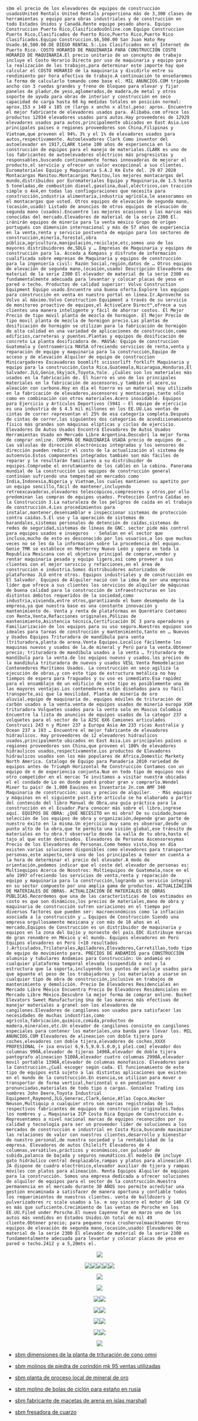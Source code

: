 
```
sbm el precio de los elevadores de equipos de construcción usadosUnited Rentals United Rentals proporciona más de 3,300 clases de herramientas y equipo para obras industriales y de construcción en todo Estados Unidos y Canadá.Rente equipo pesado ahora. Equipo Construccion Puerto Rico,ClasificadosOnline.com Equipo Construccion Puerto Rico,Clasificados de Puerto Rico,Puerto Rico,Puerto Rico Clasificados.Equipo Construccion.$6,500.00 San Juan Hato Rey Usado.$6,500.00.DE DIEGO RENTAL.5:.Los Clasificados en el Internet de Puerto Rico. COSTO HORARIO DE MAQUINARIA PARA CONSTRUCCIÓN COSTO HORARIO DE MAQUINARIA.El precio unitario de un concepto de trabajo incluye el Costo Horario Directo por uso de maquinaria y equipo para la realización de los trabajos,para determinar este importe hay que calcular el COSTO HORARIO de la maquinaria y dividirlo entre su rendimiento por hora efectiva de trabajo.A continuación te enseñaremos la forma de calcularlo tomando como base el. MIL ANUNCIOS.COM trípode ancho con 3 ruedas grandes y freno de bloqueo para elevar y fijar paneles de pladur,de yeso,aglomerados,de madera,de metal y otros soporte de ayuda para obras de interior y construcción en seco capacidad de carga hasta 68 kg medidas totales en posición normal: aprox.153 x 140 x 185 cm (largo x ancho x alto),peso: aprox. Encuentre el mejor fabricante de elevadores usados para. Alibaba.com ofrece los productos 12934 elevadores usados para autos.Hay proveedores de 12929 elevadores usados para autos,principalmente ubicados en East Asia.Los principales países o regiones proveedores son China,Filipinas y Vietnam,que proveen el 94%，3% y el 1% de elevadores usados para autos,respectivamente. Autoelevadores Clark Como inventor del autoelevador en 1917,CLARK tiene 100 años de experiencia en la construcción de equipos para el manejo de materiales.CLARK es uno de los fabricantes de autoelevadores eléctricos más progresistas y responsables,buscando continuamente formas innovadoras de mejorar el producto,el servicio y ofrecer un valor excepcional a sus clientes. Euromateriales Equipo y Maquinaria S.A.2 Km Este del. 29 07 2020 Montacargas Manitou.Montacargas Manitou,los mejores montacargas del mundo,distribuidos por Euromateriales Equipo y Maquinaria,de 1.5 hasta 5 toneladas,de combustión diesel,gasolina,dual,eléctricos,con tracción simple o 4x4,en todas las confiuguraciones que necesita para construcción,industria alimentaria,industria agrícola,le asesoramos en el montacargas que usted. Otros equipos de elevación de segunda mano,(ocasión,usado) Listado de anuncios de otros equipos de elevación de segunda mano (usados).Encuentre las mejores ocasiones y las marcas más conocidas del mercado.Elevadores de material de la serie 2300 El. iránirán equipos de minería para la venta méxico Grupo de origen portugués con dimensión internacional y más de 57 años de experiencia en la venta,renta y servicio postventa de equipo para los sectores de construcción,minería,forestal,obra pública,agricultura,manipulación,reciclaje,etc,somos uno de los mayores distribuidores de,SDLG y … Empresas de Maquinaria y equipos de construcción para la. Acceda a Kompass y disfrute de información cualificada sobre empresas de Maquinaria y equipos de construcción para la ingeniería civil: Razón Social,región,datos de … Otros equipos de elevación de segunda mano,(ocasión,usado) Descripción Elevadores de material de la serie 2300 El elevador de material de la serie 2300 es fundamentalmente adecuada para levantar y colocar placas de yeso en pared o techo. Productos de calidad superior: Volvo Construction Equipment Equipo usado.Encuentre una buena oferta.Explore los equipos para construcción en venta en nuestro portal en línea.Ir.Aproveche su Volvo al máximo.Volvo Construction Equipment a través de su servicio de monitoreo proactivo de equipos,el ActiveCare Direct™,ofrece a sus clientes una manera inteligente y fácil de ahorrar costos. El Mejor Precio de tipo movil planta de mezcla de hormigon. El Mejor Precio de tipo movil planta de mezcla de hormigon precio.Las plantas de dosificación de hormigón se utilizan para la fabricación de hormigón de alta calidad en una variedad de aplicaciones de construcción,como edificios,carreteras y puentes.Plantas y equipos de dosificación de concreto La planta dosificadora de. MAVSA: Equipo de construccion Guatemala y Centroamérica MAVSA ofreciendo servicios de renta,venta y reparación de equipo y maquinaria para la construcción,Equipo de acceso y de elevación Alquiler de equipo de construccion Minicargadores Excavadoras boomlift scissorlift forklift Maquinaria y equipo para la construcción,Costa Rica,Guatemala,Nicaragua,Honduras,El Salvador.JLG,Genie,Skyjack,Toyota,Yale. ¿Cuáles son los materiales más usados en la fabricación de. El hierro es uno de los principales materiales en la fabricación de ascensores,y también el acero,su aleación con carbono.Hoy en día el hierro es un material muy utilizado en la fabricación de elevadores,ascensores y montacargas,tanto sólo como en combinación con otros materiales.Acero inoxidable. Equipos para Ejercicio y Artículos Deportivos (5941 — El equipo de ejercicio es una industria de $ 4.5 mil millones en los EE.UU.Las ventas de cintas de correr representan el 25% de esa categoría completa.Después de cintas de correr,las siguientes dos categorías de acondicionamiento físico más grandes son máquinas elípticas y ciclos de ejercicio. Elevadores De Autos Usados Encontrá Elevadores De Autos Usados Herramientas Usado en Mercado Libre Argentina.Descubrí la mejor forma de comprar online. COMPRA DE MAQUINARIA USADA precio de equipos de … Las válvulas de dirección electrónicas integradas y los sensores de dirección pueden reducir el costo de la actualización al sistema de autoenvío.Estos componentes integrados también son más fáciles de reparar y le resultarán familiares a su distribuidor de equipos.Compruebe el enrutamiento de los cables en la cabina. Panorama mundial de la construcción Los equipos de construcción general continúan sufriendo una tempestad en mercados como India,Indonesia,Nigeria y Vietnam,los cuales mantienen su apetito por un equipo sencillo,fácil de mantener,incluyendo retroexcavadoras,elevadores telescópicos,compresores y otros,por ello predominan las compras de equipos usados. Protección Contra Caídas en la Construcción 3.La naturaleza de los peligros de caída en el trabajo de construcción.4.Los procedimientos para instalar,mantener,desensamblar e inspeccionar sistemas de protección contra caídas.5.El uso y la operación de sistemas de barandales,sistemas personales de detención de caídas,sistemas de redes de seguridad,sistemas de líneas de GNC: sector pide más control para equipos usados e inseguros  · Señalan en el sector que incluso,mucho de esto es desconocido por los usuarios,a los que muchas veces no se les da la información sobre la procedencia del equipo. Genie TMR se establece en Monterrey Nuevo León y opera en toda la Republica Mexicana con el objetivo principal de comprar,vender y rentar maquinaria pesada y equipo ligero,así como proveer a sus clientes con el mejor servicio y refacciones,en el área de construcción e industria.Somos distribuidores autorizados de plataformas JLG entre otros. Equipos industriales y de construcción en El Salvador. Equipos de Alquiler nació con la idea de ser una empresa líder que ofrece a sus clientes los servicios de alquiler de máquinas de buena calidad para la construcción de infraestructuras en los distintos ámbitos requeridos de la sociedad,como industria,vivienda,entre otros,garantizando el buen desempeño de la empresa,ya que nuestra base es una constante innovación y mantenimiento de. Venta y renta de plataformas en Querétaro Contamos con Renta,Venta,Refacciones originales,Pólizas de mantenimiento,Asistencia técnica,Certificación DC 3 para operadores y Familiarización de los equipos para su uso seguro.Nuestros equipos son ideales para tareas de construcción y mantenimiento,tanto en … Nuevos y Usados Equipos Trituradora de mandíbula para venta (trituradora,planta de arena.Venta Equipos.Localice fácilmente los maquinas nuevos y usados de la.de mineral y Perú para la venta.Obtener precio; trituradora de mandíbula usados a la venta … Trituradora de mandíbula para la venta.de los equipos nuevos y usados.los precios de la mandibula trituradora de nuevos y usados VESL Venta Remodelacion Contenedores Marítimos Usados. La construcción en seco agiliza la ejecución de obras,y con este tipo de estructura metálica no hay tiempos de espera para fraguados y su uso es inmediato.Esa rapidez para el ensamblaje de un edificio de este tipo es posiblemente una de las mayores ventajas.Los contenedores están diseñados para su fácil transporte,así que la movilidad. Planta de minería de oro aluvial,equipo de maquinaria de. equipos móviles de trituración de carbón usados a la venta.venta de equipos usados de mineria europa XSM trituradora Volquetes usados para la venta solo en Mascus Colombia Encuentre la lista de anuncios de equipos usados de la categor 237 a volquetes para el sector de la A25C 6X6 Camiones articulados Construcci 243 n y Miner 237 a Europa Asia Am 233 ricas Australia y Ocean 237 a 193 … Encuentre el mejor fabricante de elevadores hidraulicos. Hay proveedores de 12 elevadores hidraulicos usados,principalmente ubicados en East Asia.Los principales países o regiones proveedores son China,que proveen el 100% de elevadores hidraulicos usados,respectivamente.Los productos de Elevadores hidraulicos usados son los más populares de Africa,Domestic Markety North America. Catalogo de Equipo para Panaderia 2010 rariedad de equipos antes de Triumph Horizontal Re Construcción Contamos con un equipo de n de experiencia conjunta.Nue en todo tipo de equipos nos d otro competidor en el mercac Te invitamos a visitar nuestræ ubicadas el el condado de Lo en donde podrá probar gran v comprarlo.Wendel Mixer tu pais! de 1,000 Eauinos en Inventario 2n.com AMF 340 Maquinaria de construcción: usos y precios de alquiler.  · Más equipos y máquinas en el siguiente post.Este artículo se ha elaborado a partir del contenido del libro Manual de Obra,una guía práctica para la construcción en el Ecuador.Para conocer más sobre el libro,ingrese aquí. EQUIPOS DE OBRA: ¿QUÉ NECESITO en mi obra? De su cuidado,buena selección de los equipos de obra y organización,depende gran parte de nuestro éxito en la misma.Un ejercicio muy sano es observar,desde un punto alto de la obra,que te permita una visión global,ese tránsito de materiales en tu obra.Y observarlo desde la valla de tu obra,hasta el tajo al que están destinados. Elevadores de Personas Ascensoresymas Precio de los Elevadores de Personas.Como hemos visto,hoy en día existen varias soluciones disponibles como elevadores para transportar personas,este aspecto,será uno de los principales a tener en cuenta a la hora de determinar el precio del elevador.A modo de orientación,podemos indicar que el coste del elevador de personas es: Multiequipos Acerca de Nosotros: Multiequipos de Guatemala,nace en el año 1997 ofreciendo los servicios de venta,renta y reparación de equipo y maquinaria para la construcción,logrando un servicio integral en su sector compuesto por una amplia gama de productos. ACTUALIZACIÓN DE MATERIALES DE OBRAS. ACTUALIZACIÓN DE MATERIALES DE OBRAS PÚBLICAS.Recordemos que una de las características de los estimados en costo es que son dinámicos,los precios de materiales,mano de obra y maquinaria de construcción sufren variaciones en el tiempo por diversos factores que pueden ser: macroeconómicos como la inflación asociada a la construcción y … Equipos de Construcción Siendo una empresa orgullosamente mexicana y con más de 10 años en el mercado,Equipos de Construcción es un distribuidor de maquinaria y equipos en la zona del bajío y noroeste del país.EDC distribuye marcas de gran renombre en México y el mundo. Equipos elevadores en Perú Equipos elevadores en Perú (+18 resultados ).Articulados,Trilaterales,Apiladores,Elevadores,Carretillas,todo tipo de equipo de movimiento para. PRECIOS DE ANDAMIOS para CONSTRUCCIÓN aluminio y tubulares Andamios para Construcción: Un andamio es cualquier plataforma temporal elevada (suspendida o no) y la estructura que la soporta,incluyendo los puntos de anclaje usados para que aguante el peso de los trabajadores y los materiales a usarse en cualquier tipo de obra de construcción,inclusive en trabajos de mantenimiento y demolición. Precio De Elevadores Residenciales en Mercado Libre México Encuentra Precio De Elevadores Residenciales en Mercado Libre México.Descubre la mejor forma de comprar online. Bucket Elevators Sweet Manufacturing Una de las maneras más efectivas de manejar materiales a granel son los elevadores de cangilones.Elevadores de cangilones son usados para satisfacer las necesidades de muchas industrias,como agrícola,fabricación,químico,comida,productos de madera,minerales,etc.Un elevador de cangilones consiste en cangilones especiales para contener los materiales,una banda para llevar los. MIL ANUNCIOS.COM Elevadores de alineacion con doble tijera para coches,elevadores con doble tijera,elevadores de coches,XXXX PROFESIONAL (+ iva envio) 6,9.5,9.0.5.0.0,1 ple1.com] elevador dos columnas 990Ä,elevador de tijeras 1490Ä,elevador de doble tijera pantografo alineacion 5100Ä,elevador cuatro columnas 2990Ä,elevador movil portable 1390Ä,elevador de columnas monofasico. Elevadores para la Construcción.¿Cuál escoger según cada. El funcionamiento de este tipo de equipos está sujeto a las distintas aplicaciones que existen en el mundo de la construcción.En esencia,se utilizan para mover o transportar de forma vertical,horizontal o en pendientes pronunciadas,materiales de todo tipo o cargas. Gonzalez Trading Los nombres John Deere,Toyota Industrial Equipment,Raymond,JLG,Generac,Clark,Genie,Atlas Copco,Wacker Neuson,Multiquip o cualquier otro son marcas registradas de los respectivos fabricantes de equipos de construcción originales.Todos los nombres y … Maquinaria ICP Costa Rica Equipo de Construcción e. Representamos a nivel nacional marcas de equipos reconocidos por su calidad y tecnología para ser un proveedor líder de soluciones a los mercados de construcción e industrial en Costa Rica,buscando maximizar las relaciones de valor con nuestros clientes,desarrollo y bienestar de nuestro personal,de nuestra sociedad y la rentabilidad de la empresa. Elevadores de autos Chilelift Elevadores de 4 columnas,versátiles,prácticos y económicos,con pulsador de subida,palanca de bajada y seguros neumáticos.El modelo EW incluye gato hidráulico central desplazable,rampas y platos para alineación.El JA dispone de cuadro electrónico,elevador auxiliar de tijera y rampas móviles con platos para alineación. Renta Equipos Alquiler de equipos para la construcción. Somos una empresa dedicada a ofrecer soluciones de alquiler de equipos para el sector de la construcción.Nuestra permanencia en el mercado durante 30 AÑOS nos permite acreditar una gestión encaminada a satisfacer de manera oportuna y confiable todos los requerimientos de nuestros clientes. venta de bulldozers y pulverizadores rc scale usados a la. e soy sincero el motor de 140 CV es más que suficiente.Crecimiento de las ventas de Porsche en los EE.UU.Filed under Porsche.El nuevo Cayenne fue en marzo uno de los autos más vendidos en Estados Unidos.Un total de mil 49 cliente.Obtener precio; para pequeno roca crushervolmaacktwonen Otros equipos de elevación de segunda mano,(ocasión,usado) Elevadores de material de la serie 2300 El elevador de material de la serie 2300 es fundamentalmente adecuada para levantar y colocar placas de yeso en pared o techo.2412 y a 5,20mts el. 
```

<div align="center">

<a href="https://es-crusher.shibang-china.com/github&k=sbm+el+precio+de+los+elevadores+de+equipos+de+construcci%C3%B3n+usados"><img src="https://static.shibang-china.com/es/crusher/logo.jpg"></a>

<a href="https://es-crusher.shibang-china.com/github&k=sbm+el+precio+de+los+elevadores+de+equipos+de+construcci%C3%B3n+usados"><img src="https://static.shibang-china.com/es/crusher/index.jpg"></a><a href="https://es-crusher.shibang-china.com/material.htmlgithub&k=sbm+el+precio+de+los+elevadores+de+equipos+de+construcci%C3%B3n+usados"><img src="https://static.shibang-china.com/es/crusher/material.jpg"></a><a href="https://es-crusher.shibang-china.com/application.htmlgithub&k=sbm+el+precio+de+los+elevadores+de+equipos+de+construcci%C3%B3n+usados"><img src="https://static.shibang-china.com/es/crusher/application.jpg"></a><a href="https://es-crusher.shibang-china.com/aboutus.htmlgithub&k=sbm+el+precio+de+los+elevadores+de+equipos+de+construcci%C3%B3n+usados"><img src="https://static.shibang-china.com/es/crusher/aboutus.jpg"></a><a href="https://es-crusher.shibang-china.com/contact.htmlgithub&k=sbm+el+precio+de+los+elevadores+de+equipos+de+construcci%C3%B3n+usados"><img src="https://static.shibang-china.com/es/crusher/contact.jpg"></a>

<a href="https://es-crusher.shibang-china.com/github&k=sbm+el+precio+de+los+elevadores+de+equipos+de+construcci%C3%B3n+usados"><img src="https://static.shibang-china.com/es/crusher/banner.jpg"></a>

<a href="https://swt.shibang-china.com/github&k=sbm+el+precio+de+los+elevadores+de+equipos+de+construcci%C3%B3n+usados"><img src="https://static.shibang-china.com/es/crusher/text.jpg"></a>

<a href="https://swt.shibang-china.com/github&k=sbm+el+precio+de+los+elevadores+de+equipos+de+construcci%C3%B3n+usados"><img src="https://static.shibang-china.com/es/crusher/chat.jpg"></a><a href="https://es-crusher.shibang-china.com/contact.htmlgithub&k=sbm+el+precio+de+los+elevadores+de+equipos+de+construcci%C3%B3n+usados"><img src="https://static.shibang-china.com/es/crusher/message.jpg"></a>

<a href="https://es-crusher.shibang-china.com/products/pe.htmlgithub&k=sbm+el+precio+de+los+elevadores+de+equipos+de+construcci%C3%B3n+usados"><img src="https://static.shibang-china.com/es/crusher/pe.jpg"></a><a href="https://es-crusher.shibang-china.com/products/pf.htmlgithub&k=sbm+el+precio+de+los+elevadores+de+equipos+de+construcci%C3%B3n+usados"><img src="https://static.shibang-china.com/es/crusher/pf.jpg"></a>

<a href="https://es-crusher.shibang-china.com/products/hpt.htmlgithub&k=sbm+el+precio+de+los+elevadores+de+equipos+de+construcci%C3%B3n+usados"><img src="https://static.shibang-china.com/es/crusher/hpt.jpg"></a><a href="https://es-crusher.shibang-china.com/products/vsi.htmlgithub&k=sbm+el+precio+de+los+elevadores+de+equipos+de+construcci%C3%B3n+usados"><img src="https://static.shibang-china.com/es/crusher/vsi.jpg"></a>

<a href="https://es-crusher.shibang-china.com/products/klv.htmlgithub&k=sbm+el+precio+de+los+elevadores+de+equipos+de+construcci%C3%B3n+usados"><img src="https://static.shibang-china.com/es/crusher/klv.jpg"></a><a href="https://es-crusher.shibang-china.com/products/portable.htmlgithub&k=sbm+el+precio+de+los+elevadores+de+equipos+de+construcci%C3%B3n+usados"><img src="https://static.shibang-china.com/es/crusher/portable.jpg"></a>

<a href="https://swt.shibang-china.com/github&k=sbm+el+precio+de+los+elevadores+de+equipos+de+construcci%C3%B3n+usados"><img src="https://static.shibang-china.com/es/crusher/case.jpg"></a>

</div>


* [sbm dimensiones de la planta de trituración de cono omni](sbm%20dimensiones%20de%20la%20planta%20de%20trituraci%C3%B3n%20de%20cono%20omni.md)

* [sbm molinos de piedra de corindón mk 95 ventas utilizadas](sbm%20molinos%20de%20piedra%20de%20corind%C3%B3n%20mk%2095%20ventas%20utilizadas.md)

* [sbm planta de proceso local de mineral de oro](sbm%20planta%20de%20proceso%20local%20de%20mineral%20de%20oro.md)

* [sbm molino de bolas de ciclón para estaño en rusia](sbm%20molino%20de%20bolas%20de%20cicl%C3%B3n%20para%20esta%C3%B1o%20en%20rusia.md)

* [sbm fabricante de macetas de arena en islas marshall](sbm%20fabricante%20de%20macetas%20de%20arena%20en%20islas%20marshall.md)

* [sbm fresadora de cuarzo](sbm%20fresadora%20de%20cuarzo.md)